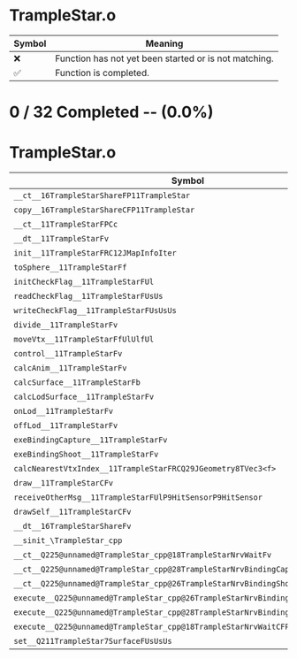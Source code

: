 # TrampleStar.o
| Symbol | Meaning 
| ------------- | ------------- 
| :x: | Function has not yet been started or is not matching. 
| :white_check_mark: | Function is completed. 


# 0 / 32 Completed -- (0.0%)
# TrampleStar.o
| Symbol | Decompiled? |
| ------------- | ------------- |
| `__ct__16TrampleStarShareFP11TrampleStar` | :x: |
| `copy__16TrampleStarShareCFP11TrampleStar` | :x: |
| `__ct__11TrampleStarFPCc` | :x: |
| `__dt__11TrampleStarFv` | :x: |
| `init__11TrampleStarFRC12JMapInfoIter` | :x: |
| `toSphere__11TrampleStarFf` | :x: |
| `initCheckFlag__11TrampleStarFUl` | :x: |
| `readCheckFlag__11TrampleStarFUsUs` | :x: |
| `writeCheckFlag__11TrampleStarFUsUsUs` | :x: |
| `divide__11TrampleStarFv` | :x: |
| `moveVtx__11TrampleStarFfUlUlfUl` | :x: |
| `control__11TrampleStarFv` | :x: |
| `calcAnim__11TrampleStarFv` | :x: |
| `calcSurface__11TrampleStarFb` | :x: |
| `calcLodSurface__11TrampleStarFv` | :x: |
| `onLod__11TrampleStarFv` | :x: |
| `offLod__11TrampleStarFv` | :x: |
| `exeBindingCapture__11TrampleStarFv` | :x: |
| `exeBindingShoot__11TrampleStarFv` | :x: |
| `calcNearestVtxIndex__11TrampleStarFRCQ29JGeometry8TVec3<f>` | :x: |
| `draw__11TrampleStarCFv` | :x: |
| `receiveOtherMsg__11TrampleStarFUlP9HitSensorP9HitSensor` | :x: |
| `drawSelf__11TrampleStarCFv` | :x: |
| `__dt__16TrampleStarShareFv` | :x: |
| `__sinit_\TrampleStar_cpp` | :x: |
| `__ct__Q225@unnamed@TrampleStar_cpp@18TrampleStarNrvWaitFv` | :x: |
| `__ct__Q225@unnamed@TrampleStar_cpp@28TrampleStarNrvBindingCaptureFv` | :x: |
| `__ct__Q225@unnamed@TrampleStar_cpp@26TrampleStarNrvBindingShootFv` | :x: |
| `execute__Q225@unnamed@TrampleStar_cpp@26TrampleStarNrvBindingShootCFP5Spine` | :x: |
| `execute__Q225@unnamed@TrampleStar_cpp@28TrampleStarNrvBindingCaptureCFP5Spine` | :x: |
| `execute__Q225@unnamed@TrampleStar_cpp@18TrampleStarNrvWaitCFP5Spine` | :x: |
| `set__Q211TrampleStar7SurfaceFUsUsUs` | :x: |
